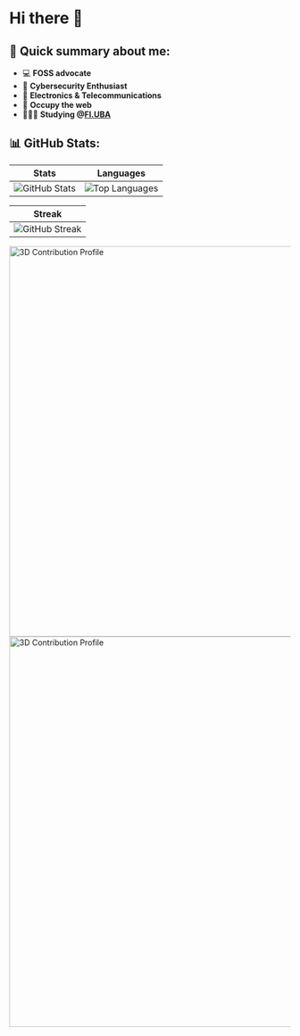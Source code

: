 # Hi there 👋
## 📝 Quick summary about me:
- 💻 **FOSS advocate**
- 🔐 **Cybersecurity Enthusiast** 
- 📡 **Electronics & Telecommunications**    
- 🏴 **Occupy the web**
- 👩🏻‍💻 **Studying @[FI.UBA](https://www.fi.uba.ar/grado/carreras/ingenieria-en-informatica/plan-de-estudios)**
## 📊 GitHub Stats:
 
| Stats | Languages | 
|-------|-----------|
| ![GitHub Stats](https://github-readme-stats.vercel.app/api?username=qbixxx&show_icons=true&theme=onedark&include_all_commits=true&count_private=true&cache_seconds=1800) | ![Top Languages](https://github-readme-stats.vercel.app/api/top-langs/?username=qbixxx&layout=compact&theme=onedark) | 

| Streak |
|--------|
|![GitHub Streak](https://github-readme-streak-stats.herokuapp.com/?user=qbixxx&theme=onedark)|


<img src="./profile-3d-contrib/profile-night-view.svg#gh-dark-mode-only" width="700" alt="3D Contribution Profile">
<img src="./profile-3d-contrib/profile-green-animate.svg#gh-light-mode-only" width="700" alt="3D Contribution Profile">
